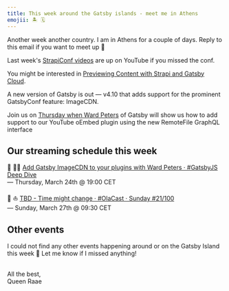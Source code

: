 ```yaml
---
title: This week around the Gatsby islands - meet me in Athens
emojii: 🏝 🗓
---
```


Another week another country. I am in Athens for a couple of days. Reply to this email if you want to meet up 🎉

Last week's [StrapiConf videos](https://www.youtube.com/playlist?list=PL7Q0DQYATmvgTWQH91NhIdY2BFdDYntPP) are up on YouTube if you missed the conf.

You might be interested in [Previewing Content with Strapi and Gatsby Cloud](https://youtu.be/bEnN1Jug3sU).

A new version of Gatsby is out — v4.10 that adds support for the prominent GatsbyConf feature: ImageCDN.

Join us on [Thursday when Ward Peters]() of Gatsby will show us how to add support to our YouTube oEmbed plugin using the new RemoteFile GraphQL interface

## Our streaming schedule this week

🔴 🏴‍☠️ [Add Gatsby ImageCDN to your plugins with Ward Peters · #GatsbyJS Deep Dive](https://youtu.be/IDW2IfaHGIs)  
— Thursday, March 24th @ 19:00 CET

🔴 ⛵ [TBD - Time might change · #OlaCast · Sunday #21/100](https://youtu.be/_MqchVYIaH0)  
— Sunday, March 27th @ 09:30 CET

## Other events

I could not find any other events happening around or on the Gatsby Island this week 🤔 Let me know if I missed anything!

&nbsp;  
All the best,  
Queen Raae

